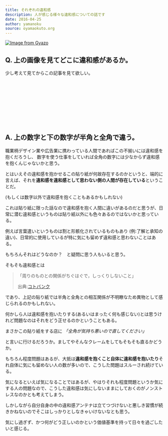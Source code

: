 ```yaml
---
title: それぞれの違和感
description: 人が感じる様々な違和感についての話です
date: 2016-04-25
author: yamanoku
source: oyamaokuto.org
---
```


[![Image from Gyazo](https://i.gyazo.com/ae434ef3e5468faeb1cc16ebfe612cc2.jpg)](https://gyazo.com/ae434ef3e5468faeb1cc16ebfe612cc2)

## Q. 上の画像を見てどこに違和感があるか。

少し考えて見てからこの記事を見て欲しい。

<br>
<br>
<br>
<br>
<br>
<br>
<br>
<br>

## A. 上の数字と下の数字が半角と全角で違う。

職業柄デザイン業や広告業に携わっている人間であればこの不揃いには違和感を抱くだろうし、
数字を使う仕事をしていれば全角の数字には少なからず違和感を抱くんじゃないかと思う。

とはいえその違和感を抱かせるこの貼り紙が何故存在するのかというと、端的に言えば、それを**違和感を違和感として思わない側の人間が存在している**ということだ。

(もしくは数字以外で違和感を抱くこともあるかもしれない)

これは貼り紙に限った話なので違和感を抱く人間に違いがあるのだと思うが、日常に潜む違和感というものは貼り紙以外にも色々あるのではないかと思っている。

例えば言葉遣いというものは割と形骸化されているものもあり (例:了解と承知の違い)、日常的に使用しているが特に気にも留めず違和感と思わないことはある。

もちろんそれはどうなのか？　と疑問に思う人もいると思う。

そもそも違和感とは

> 「周りのものとの関係がちぐはぐで，しっくりしないこと」
>
> 出典:[コトバンク](https://kotobank.jp/word/%E9%81%95%E5%92%8C%E6%84%9F-436878)

であり、上記の貼り紙では半角と全角との相互関係が不明瞭なため異物として感じられるのかもしれない。

何かしら人は違和感を抱いたりする(あるいはまったく何も感じない)とは思うけれど問題なのはそれをどう正せるのかということもある。

まさかこの貼り紙をする店に _「全角が気持ち悪いので直してください」_

と言いに行けるだろうか。ましてやそんなクレームをしてもそもそも直るかどうか。

もちろん程度問題はあるが、大抵は**違和感を抱くこと自体に違和感を抱いたり**それ自体に気にも留めない人の数が多いので、こうした問題はスルーされ続けている。

気になるといえば気になることではあるが、やはりそれも程度問題というか気にする人の問題なので、こうした違和感は気にしないままにしておくのがノンストレスなのかとも考えてしまう。

しかしながら自分自身の中の違和感アンテナは立てつづけないと悪しき習慣が続きかねないのでそこはしっかりとしなきゃいけないなとも思う。

気にし過ぎず、かつ何がどう正しいのかという価値基準を持って日々を過ごしたいと感じる。

